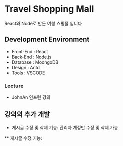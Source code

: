 # Travel Shopping Mall

React와 Node로 만든 여행 쇼핑몰 입니다

## Development Environment
* Front-End : React
* Back-End : Node.js
* Database : MoongoDB
* Design : Antd
* Tools : VSCODE

### Lecture
* JohnAn 인프런 강의

## 강의외 추가 개발

* 게시글 수정 및 삭제 기능:
관리자 계정만 수정 및 삭제 가능

** 게시글 수정 기능:

